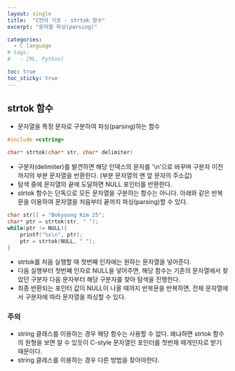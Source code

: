 ```yaml
---
layout: single
title:  "C언어 기초 - strtok 함수"
excerpt: "문자열 파싱(parsing)"

categories:
  - C language
# tags:
#   - [ML, Python]

toc: true
toc_sticky: true
---
```


## strtok 함수
- 문자열을 특정 문자로 구분하여 파싱(parsing)하는 함수

```c
#include <cstring>

char* strtok(char* str, char* delimiter)
```

- 구분자(delimiter)를 발견하면 해당 인덱스의 문자를 '\n'으로 바꾸며 구분자 이전까지의 부분 문자열을 반환한다. (부분 문자열의 맨 앞 문자의 주소값)
- 탐색 중에 문자열의 끝에 도달하면 NULL 포인터를 반환한다.
- strtok 함수는 단독으로 모든 문자열을 구분하는 함수는 아니다. 아래와 같은 반복문을 이용하여 문자열을 처음부터 끝까지 파싱(parsing)할 수 있다.

```c
char str[] = "Bokyoung Kim 25";
char* ptr = strtok(str, " ");
while(ptr != NULL){
    printf("%s\n", ptr);
    ptr = strtok(NULL, " ");
}
```

- strtok를 처음 실행할 때 첫번째 인자에는 원하는 문자열을 넣어준다.
- 다음 실행부터 첫번째 인자로 NULL을 넣어주면, 해당 함수는 기존의 문자열에서 찾았던 구분자 다음 문자부터 해당 구분자를 찾아 탐색을 진행한다.
- 최종 반환되는 포인터 값이 NULL이 나올 때까지 반복문을 반복하면, 전체 문자열에서 구분자에 따라 문자열을 파싱할 수 있다.

### 주의
- string 클래스를 이용하는 경우 해당 함수는 사용할 수 없다. 왜냐하면 strtok 함수의 원형을 보면 알 수 있듯이 C-style 문자열인 포인터를 첫번재 매개인자로 받기 때문이다.
- string 클래스를 이용하는 경우 다른 방법을 찾아야한다.